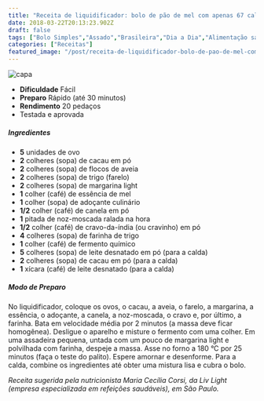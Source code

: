 ```yaml
---
title: "Receita de liquidificador: bolo de pão de mel com apenas 67 calorias"
date: 2018-03-22T20:13:23.902Z
draft: false
tags: ["Bolo Simples","Assado","Brasileira","Dia a Dia","Alimentação saudável","Bolo de chocolate","Receitas","Receitas simples e fáceis"]
categories: ["Receitas"]
featured_image: "/post/receita-de-liquidificador-bolo-de-pao-de-mel-com-apenas-67-calorias.e0e5f7ce.jpg"
---
```


![capa](/post/receita-de-liquidificador-bolo-de-pao-de-mel-com-apenas-67-calorias.e0e5f7ce.jpg)

*   **Dificuldade** Fácil
*   **Preparo** Rápido (até 30 minutos)
*   **Rendimento** 20 pedaços
*   Testada e aprovada
    

##### Ingredientes

*   **5** unidades de ovo
*   **2** colheres (sopa) de cacau em pó
*   **2** colheres (sopa) de flocos de aveia
*   **2** colheres (sopa) de trigo (farelo)
*   **2** colheres (sopa) de margarina light
*   **1** colher (café) de essência de mel
*   **1** colher (sopa) de adoçante culinário
*   **1/2** colher (café) de canela em pó
*   **1** pitada de noz-moscada ralada na hora
*   **1/2** colher (café) de cravo-da-índia (ou cravinho) em pó
*   **4** colheres (sopa) de farinha de trigo
*   **1** colher (café) de fermento químico
*   **5** colheres (sopa) de leite desnatado em pó (para a calda)
*   **2** colheres (sopa) de cacau em pó (para a calda)
*   **1** xícara (café) de leite desnatado (para a calda)

##### Modo de Preparo

No liquidificador, coloque os ovos, o cacau, a aveia, o farelo, a margarina, a essência, o adoçante, a canela, a noz-moscada, o cravo e, por último, a farinha. Bata em velocidade média por 2 minutos (a massa deve ficar homogênea). Desligue o aparelho e misture o fermento com uma colher. Em uma assadeira pequena, untada com um pouco de margarina light e polvilhada com farinha, despeje a massa. Asse no forno a 180 °C por 25 minutos (faça o teste do palito). Espere amornar e desenforme. Para a calda, combine os ingredientes até obter uma mistura lisa e cubra o bolo.

_Receita sugerida pela nutricionista Maria Cecília Corsi, da Liv Light (empresa especializada em refeições saudáveis), em São Paulo._
